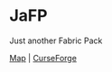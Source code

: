 # JaFP
Just another Fabric Pack

[Map](http://98.192.145.247:8100/) | [CurseForge](https://www.curseforge.com/minecraft/modpacks/jafp)
